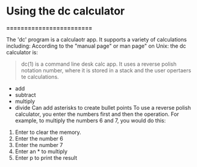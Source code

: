 # Using the dc calculator
**========================**

The 'dc' program is a calculaotr app. It supports a variety of 
calculations including:
According to the "manual page" or man page" on Unix: the dc calculator is:

> dc(1) is a command line desk calc app. 
> It uses a reverse polish notation number, where it is stored in a
> stack and the user opertaers te calculations.

* add
* subtract
* multiply
* divide
Can add asterisks to create bullet points
To use a reverse polish calculator, you enter the numbers first
and then the operation.
For example, to multiply the numbers 6 and 7,
you would do this:


1. Enter to clear the memory.
1. Enter the number 6 
2. Enter the number 7
3. Enter an * to multiply 
4. Enter p to print the result

